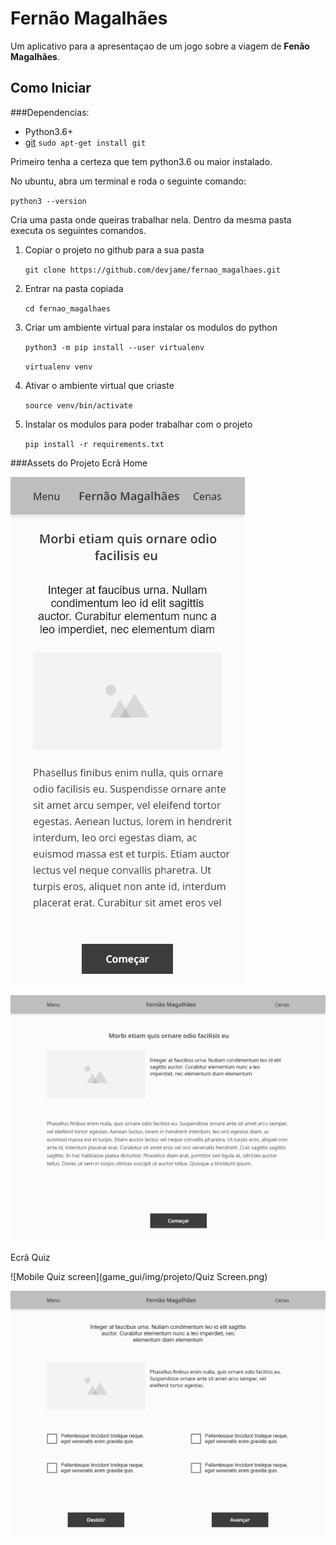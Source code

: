 # Fernão Magalhães 

Um aplicativo para a apresentaçao de um jogo sobre a viagem de **Fenão Magalhães**.

## Como Iniciar

###Dependencias:
   - Python3.6+
   - [git](https://git-scm.com/) `sudo apt-get install git`
   
Primeiro tenha a certeza que tem python3.6 ou maior instalado. 

No ubuntu, abra um terminal e roda o seguinte comando:

`python3 --version`

Cria uma pasta onde queiras trabalhar nela. Dentro da mesma pasta executa os seguintes comandos.

 1. Copiar o projeto no github para a sua pasta
 
    `git clone https://github.com/devjame/fernao_magalhaes.git`

 2. Entrar na pasta copiada
 
    `cd fernao_magalhaes`
    
 3. Criar um ambiente virtual para instalar os modulos do python
 
    `python3 -m pip install --user virtualenv`
    
    `virtualenv venv`

 3. Ativar o ambiente virtual que criaste
 
    `source venv/bin/activate`

 4. Instalar os modulos para poder trabalhar com o projeto
 
    `pip install -r requirements.txt`
    
 
 ###Assets do Projeto
 Ecrã Home
 
 ![Mobile home screen](game_gui/img/projeto/Home-Screen.png)
 
 ![Desktop home screen](game_gui/img/projeto/Desktop-Home-Screen.png)
 
 Ecrã Quiz
 
 ![Mobile Quiz screen](game_gui/img/projeto/Quiz Screen.png)
 
 ![Desktop Quiz screen](game_gui/img/projeto/Desktop-Quiz-Screen.png)